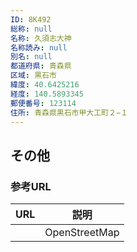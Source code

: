 ```yaml
---
ID: 8K492
総称: null
名称: 久須志大神
名称読み: null
別名: null
都道府県: 青森県
区域: 黒石市
緯度: 40.6425216
経度: 140.5893345
郵便番号: 123114
住所: 青森県黒石市甲大工町２−１
---
```


## その他

### 参考URL

| URL | 説明          |
| --- | ------------- |
|     | OpenStreetMap |

